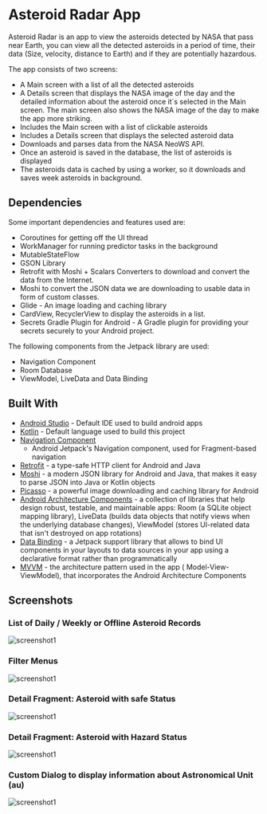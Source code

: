 # Asteroid Radar App

Asteroid Radar is an app to view the asteroids detected by NASA that pass near Earth, you can view
all the detected asteroids in a period of time, their data (Size, velocity, distance to Earth) and
if they are potentially hazardous.

The app consists of two screens:

- A Main screen with a list of all the detected asteroids
- A Details screen that displays the NASA image of the day and the detailed information about the
  asteroid once it´s selected in the Main screen. The main screen also shows the NASA image of the
  day to make the app more striking.
- Includes the Main screen with a list of clickable asteroids
- Includes a Details screen that displays the selected asteroid data
- Downloads and parses data from the NASA NeoWS API.
- Once an asteroid is saved in the database, the list of asteroids is displayed
- The asteroids data is cached by using a worker, so it downloads and saves week asteroids in
  background.

## Dependencies

Some important dependencies and features used are:

- Coroutines for getting off the UI thread
- WorkManager for running predictor tasks in the background
- MutableStateFlow
- GSON Library
- Retrofit with Moshi + Scalars Converters to download and convert the data from the Internet.
- Moshi to convert the JSON data we are downloading to usable data in form of custom classes.
- Glide - An image loading and caching library
- CardView, RecyclerView to display the asteroids in a list.
- Secrets Gradle Plugin for Android - A Gradle plugin for providing your secrets securely to your
  Android project.

The following components from the Jetpack library are used:

- Navigation Component
- Room Database
- ViewModel, LiveData and Data Binding

## Built With

* [Android Studio](https://developer.android.com/studio) - Default IDE used to build android apps
* [Kotlin](https://kotlinlang.org/) - Default language used to build this project
* [Navigation Component](https://developer.android.com/guide/navigation/navigation-getting-started)
    - Android Jetpack's Navigation component, used for Fragment-based navigation
* [Retrofit](https://github.com/square/retrofit) - a type-safe HTTP client for Android and Java
* [Moshi](https://github.com/square/moshi) - a modern JSON library for Android and Java, that makes
  it easy to parse JSON into Java or Kotlin objects
* [Picasso](https://square.github.io/picasso) - a powerful image downloading and caching library for
  Android
* [Android Architecture Components](https://developer.android.com/topic/libraries/architecture) - a
  collection of libraries that help design robust, testable, and maintainable apps: Room (a SQLite
  object mapping library), LiveData (builds data objects that notify views when the underlying
  database changes), ViewModel (stores UI-related data that isn't destroyed on app rotations)
* [Data Binding](https://developer.android.com/topic/libraries/data-binding) - a Jetpack support
  library that allows to bind UI components in your layouts to data sources in your app using a
  declarative format rather than programmatically
* [MVVM](https://developer.android.com/jetpack/guide) - the architecture pattern used in the app (
  Model-View-ViewModel), that incorporates the Android Architecture Components

## Screenshots

### List of Daily / Weekly or Offline Asteroid Records

![screenshot1](screenshots/screen_1.png)

### Filter Menus

![screenshot1](screenshots/screen_0.png)

### Detail Fragment: Asteroid with safe Status

![screenshot1](screenshots/screen_3.png)

### Detail Fragment: Asteroid with Hazard Status

![screenshot1](screenshots/screen_2.png)

### Custom Dialog to display information about Astronomical Unit (au)

![screenshot1](screenshots/screen_4.png)